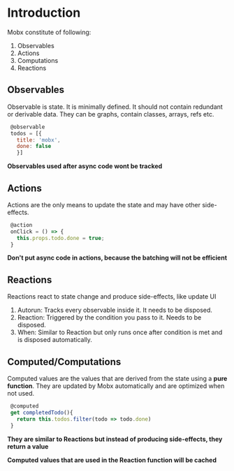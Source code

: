 # Introduction
Mobx constitute of following:
1. Observables
2. Actions
3. Computations
4. Reactions

## Observables
Observable is state. It is minimally defined. It should not contain redundant or derivable data.
They can be graphs, contain classes, arrays,  refs etc.

```javascript
 @observable
 todos = [{
   title: 'mobx',
   done: false
   }]
```

**Observables used after async code wont be tracked**

## Actions
Actions are the only means to update the state and may have other side-effects.

```javascript
 @action
 onClick = () => {
   this.props.todo.done = true;
 }
```

**Don't put async code in actions, because the batching will not be efficient**

## Reactions
Reactions react to state change and produce side-effects, like update UI

1. Autorun: Tracks every observable inside it. It needs to be disposed.
2. Reaction: Triggered by the condition you pass to it. Needs to be disposed.
3. When: Similar to Reaction but only runs once after condition is met and is disposed automatically.

## Computed/Computations
Computed values are the values that are derived from the state using a **pure function**.
They are updated by Mobx automatically and are optimized when not used.

```javascript
 @computed
 get completedTodo(){
   return this.todos.filter(todo => todo.done)
 }
```

**They are similar to Reactions but instead of producing side-effects, they return a value**

**Computed values that are used in the Reaction function will be cached**
